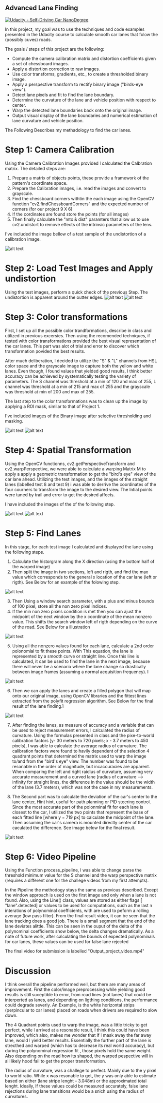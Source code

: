 ## Advanced Lane Finding
[![Udacity - Self-Driving Car NanoDegree](https://s3.amazonaws.com/udacity-sdc/github/shield-carnd.svg)](http://www.udacity.com/drive)

In this project, my goal was to use the techniques and code examples presented in the Udacity course to calculate smooth car lanes that folow the (possibly cuves) roads.  

The goals / steps of this project are the following:

* Compute the camera calibration matrix and distortion coefficients given a set of chessboard images.
* Apply a distortion correction to raw images.
* Use color transforms, gradients, etc., to create a thresholded binary image.
* Apply a perspective transform to rectify binary image ("birds-eye view").
* Detect lane pixels and fit to find the lane boundary.
* Determine the curvature of the lane and vehicle position with respect to center.
* Warp the detected lane boundaries back onto the original image.
* Output visual display of the lane boundaries and numerical estimation of lane curvature and vehicle position.

[//]: # (Image References)

[image1]: ./output_images/calibration_test.jpg "Test of Undistortion"
[image2]: ./output_images/camera_org.jpg "Test of Undistortion - Original Image"
[image3]: ./output_images/camera_und.jpg "Test of Undistortion - Undistorted Image"
[image4]: ./output_images/S_Gray_thres.jpg "S Channel & GrayScale Threshold"
[image5]: ./output_images/S_Gray_thres_mask.jpg "S Channel & GrayScale Threshold with ROI mask"
[image6]: ./output_images/B_eye_org.jpg "Warped Imaged - Color"
[image7]: ./output_images/B_eye_bin.jpg "Warped Imaged - with Color preprocessing"
[image8]: ./output_images/hist.jpg "Histogram of the bottom half of the Warped-Binary-Masked Image"
[image9]: ./output_images/window.jpg "Search window approach to find the pixels that represent the car lanes"
[image10]: ./output_images/S_window.jpg "Faster search window"
[image11]: ./output_images/test3.jpg "Final result"
[image12]: ./output_images/final_result.jpg "Final result - with lane details"


The Following Describes my methadology to find the car lanes. 

# Step 1: Camera Calibration

Using the Camera Calibration Images provided I calculated the Calbration matrix. The detailed steps are:
1. Prepare a matrix of objects points, these provide a framework of the pattern's coordinate space.
2. Prepare the Calibration images, i.e. read the images and convert to grayscale.
3. Find the chessboard corners withtin the each image using the OpenCV function "cv2.findChessboardCorners" and the expected number of corners (for our project 9 X 6)
4. If the cordinates are found store the points (for all images)
5. Then finally calculate the "mtx & dist" paramters that allow us to use cv2.undistort to remove effects of the intrinsic parameters of the lens. 

I've included the image bellow of a test sample of the undistortion of a calibration image.

![alt text][image1]

# Step 2: Load Test Images and Apply undistortion

Using the test images, perform a quick check of the previous Step. The undistortion is apparent around the outter edges.
![alt text][image2]
![alt text][image3]

# Step 3: Color transformations

First, I set up all the possible color trandformations, describe in class  and utilized in previous excersies. 
Then using the recomended techniques, if tested with color transformations provided the best visual representation of the car lanes. This part was alot of trial and error to discover which transformation povided the best results.

After much deliberation, I decided to utilize the "S" & "L" channels from HSL color space and the grayscale image to capture both the yellow and white lanes. Even though, I found values that yielded good results, I think better accuracy can be achieved by systematically testing the variety of parameters. The S channel was threshold at a min of 120 and max of 255, L channel was threshold at a min of 215 and max of 255 and the grayscale was threshold at min of 200 and max of 255.  

The last step to the color transformations was to clean up the image by applying a ROI mask, similar to that of Project 1. 

I've included images of the Binary image after selective thresholding and masking. 

![alt text][image4]
![alt text][image5]

# Step 4: Spatial Transformation

Using the OpenCV functionns, cv2.getPerspectiveTransform and cv2.warpPerspective, we were able to calculate a warping Matrix M to apply a 
apply a geometric transformation to get the "bird's eye" view of the car lane ahead. Utilizing the test images, and the images of the straight lanes (labelled test 8 and test 9) i was able to derrive the coordinates of the four courners to transform the image to the desired view. The Intial points were tuned by trail and error to get the desired affects.

I have included the images of the of the following step.

![alt text][image6]
![alt text][image7]

# Step 5: Find Lanes

In this stage, for each test image I calculated and displayed the lane using the following steps.
1. Calculate the historgram along the X direction (using the bottom half of the warped image)
2. Then split the image in two sections, left and rigth, and find the max value which corresponds to the general x location of the car lane (left or rigth). See Below for an example of the folowing step.

![alt text][image8]

3. Then Using a window search parameter, with a plus and minus bounds of 100 pixel, store all the non zero pixel indices.
4. If the min non zero pixels condition is met then you can ajust the midpoint of the next window by the x coordinate of the mean nonzero value. This shifts the search window left of rigth depending on the curve of the road. See Below for a illustration

![alt text][image9]

5. Using all the nonzero values found for each lane, calculate a 2nd order polonomial to fit these points. With This equation, the lane is represented by a smooth curve or straight line. Once this line is calculated, it can be used to find the lane in the next image, because there will never be a scenario where the lane change so drastically between image frames (assuming a normal acquisition frequency). I 

![alt text][image10]

6. Then we can apply the lanes and create a filled polygon that will map onto our original image, using OpenCV libraries and the fittest lines extracted from the polyfit regression algorithm. See Below for the final result of the lane finding.1

![alt text][image11]

7. After finding the lanes, as measure of accuracy and a variable that can be used to reject measurement errors, I calculated the radius of curvature. Using the formulas presented in class and the pixe-to-world calibration factors [y- 30 meters to 720 pixels; x - 3.7 meters to 450 pixels], I was able to calculate the average radius of curvature. The calibration factors were found to havily dependent of the selection 4 quadrant points that determined the matrix used to warp the image to/and from the "bird's eye" view. The number was found to be resonable in the order of magnitude, but incaccuracies are apparent. When comparing the left and right raidius of curvature, assuming very accurate measurement and a curved lane [radius of curvature --> infinity for straight lines, the difference in the value should be the width of the lane (3.7 meters), which was not the case in my measurements. 

8. The Second part was to calculate the deviation of the car's center to the lane center, Hint hint, useful for path planning or PID steering control. Since the most accurate part of the polonminal fit for each lane is closest to the car, I utilized the two points that represent the base of each fitted line [where y = 719 px] to calculate the midpoint of the lane. Then assuming the car's camera is mounted directly center of the car caculated the difference. See image below for the final result. 

![alt text][image12]


# Step 6: Video Pipeline

Using the Function process_pipeline, I was able to change parse the threshold minimum value for the S channel and the warp perspective  matrix (requires a different one for the challege videos from my first attempts). 

In the Pipeline the methodogy stays the same as previous described. Except the window approach is used on the first image and only when a lane is not found. Also, using the Line() class, values are stored as either flags [ "lane".detected] or values to be used for computations, such as the last n interations of polynominal coefficients, with are used to peform a rolling average (low pass filter). From the final result video, it can be seen that the lane tracking does a good job. There is a small segment that the end of the lane deviates alittle. This can be seen in the ouput of the delta of the polynominal coefficients show below, the delta changes dramatically. As a note of future work, after calculating the bounds of expected polynominals for car lanes, these values can be used for false lane rejected 

The final video for submission is labelled "Output_project_video.mp4"

# Discussion

I think overall the pipeline performed well, but there are many areas of improvement. First the color/image preprocessing while yielding good results is still suceptible to error, from road lines (not lanes) that could be interperted as lanes, and depending on ligthing conditions, the performance could degrade severly. An Example, is the white horizontal strips (perpincular to car lanes) placed on roads when drivers are required to slow down. 

The 4 Quadrant points used to warp the image, was a little tricky to get perfect, while I arrived at a resonable result, I think this could have been improved, which also, makes me wonder that if I mask away the far away lane, would I yield better results. Essentially the further part of the lane is strecthed and warped (which has to decrease its real world accuracy), but during the polynominal regression fit , those pixels hold the same weight. Also depending on the road how its shaped, the warped pespective will in all likely hood fail to get the proper transformation.

The radius of curvature, was a challege to perfect. Mainly due to the y pixel to world ratio. While x was resonable to get, the y was only able to estimate based on either (lane stripe lenght - 3.048m) or the approximated total lenght. Ideally, If these values could be measured accurately, false lane rejections during lane transitions would be a snich using the radius of curvatures.

